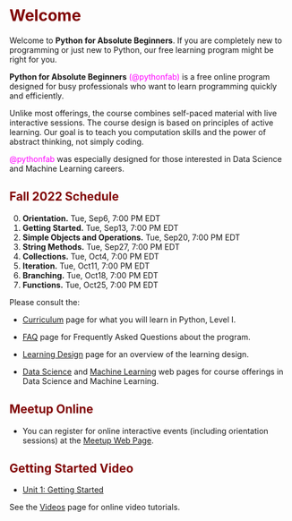 # <font color="maroon">Welcome</font>

Welcome to **Python for Absolute Beginners**. If you are completely new to programming or just new to Python, our free learning program might be right for you. 

**Python for Absolute Beginners** <font color="magenta">(@pythonfab)</font> is a free online program designed for busy professionals who want to learn programming quickly and efficiently. 


Unlike most offerings, the course combines self-paced material with live interactive sessions. The course design is based on principles of active learning. Our goal is to teach you computation skills and the power of abstract thinking, not simply coding. 

<font color="magenta">@pythonfab</font> was especially designed for those interested in Data Science and Machine Learning careers.



## <font color="maroon">Fall 2022 Schedule</font>

0. **Orientation.** Tue, Sep6, 7:00 PM EDT
1. **Getting Started.** Tue, Sep13, 7:00 PM EDT
2. **Simple Objects and Operations.** Tue, Sep20, 7:00 PM EDT
3. **String Methods.** Tue, Sep27, 7:00 PM EDT
4. **Collections.** Tue, Oct4, 7:00 PM EDT
5. **Iteration.** Tue, Oct11, 7:00 PM EDT
6. **Branching.** Tue, Oct18, 7:00 PM EDT
7. **Functions.** Tue, Oct25, 7:00 PM EDT






Please consult the:

* [Curriculum](curriculum) page for what you will learn in Python, Level I.

<p>

* [FAQ](faq) page for Frequently Asked Questions about the program.

<p>

* [Learning Design](learningdesign) page for an overview of the learning design.

<p>

* [Data Science](https://dsciencefab.com) and [Machine Learning](https://mlearnfab.com) web pages for course offerings in Data Science and Machine Learning.



## <font color="maroon">Meetup Online</font>


* You can register for online interactive events (including orientation sessions) at the [Meetup Web Page](https://www.meetup.com/mlearnfab/).



## <font color="maroon">Getting Started Video</font>

- [Unit 1: Getting Started](https://youtu.be/KkVIb-Ckh4M)

See the [Videos](videos) page for online video tutorials.



 
